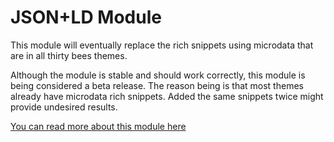 # JSON+LD Module

This module will eventually replace the rich snippets using microdata that are in all thirty bees themes.

Although the module is stable and should work correctly, this module is being considered a beta release. The reason being is that most themes already have microdata rich snippets. Added the same snippets twice might provide undesired results.

[You can read more about this module here](https://thirtybees.com/blog/new-module-jsonld/)
